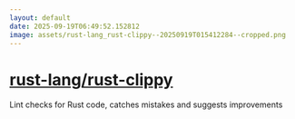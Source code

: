 ```yaml
---
layout: default
date: 2025-09-19T06:49:52.152812
image: assets/rust-lang_rust-clippy--20250919T015412284--cropped.png
---
```


# [rust-lang/rust-clippy](https://github.com/rust-lang/rust-clippy)

Lint checks for Rust code, catches mistakes and suggests improvements
